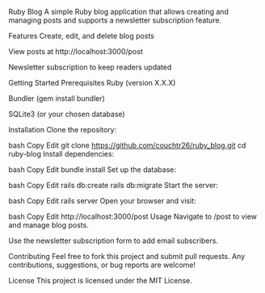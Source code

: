 Ruby Blog
A simple Ruby blog application that allows creating and managing posts and supports a newsletter subscription feature.

Features
Create, edit, and delete blog posts

View posts at http://localhost:3000/post

Newsletter subscription to keep readers updated

Getting Started
Prerequisites
Ruby (version X.X.X)

Bundler (gem install bundler)

SQLite3 (or your chosen database)

Installation
Clone the repository:

bash
Copy
Edit
git clone https://github.com/couchtr26/ruby_blog.git
cd ruby-blog
Install dependencies:

bash
Copy
Edit
bundle install
Set up the database:

bash
Copy
Edit
rails db:create
rails db:migrate
Start the server:

bash
Copy
Edit
rails server
Open your browser and visit:

bash
Copy
Edit
http://localhost:3000/post
Usage
Navigate to /post to view and manage blog posts.

Use the newsletter subscription form to add email subscribers.

Contributing
Feel free to fork this project and submit pull requests. Any contributions, suggestions, or bug reports are welcome!

License
This project is licensed under the MIT License.

